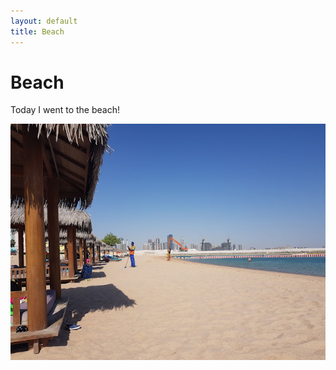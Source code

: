 ```yaml
---
layout: default
title: Beach
---
```


# Beach

Today I went to the beach!

![beach](./images/beach.jpg)

     